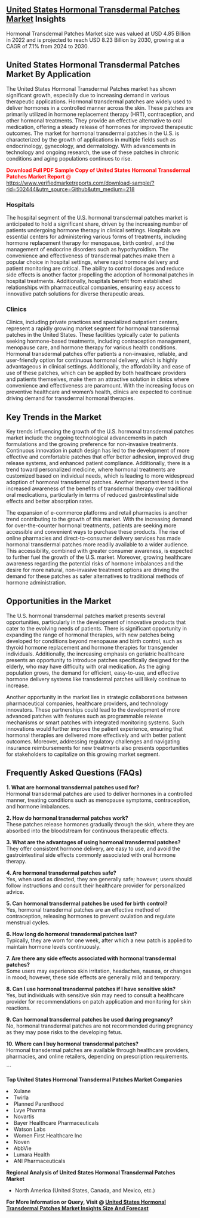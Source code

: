 <h2><a href="https://www.verifiedmarketreports.com/download-sample/?rid=502444&amp;utm_source=Github&amp;utm_medium=218" target="_blank">United States Hormonal Transdermal Patches Market</a> Insights</h2><p>Hormonal Transdermal Patches Market size was valued at USD 4.85 Billion in 2022 and is projected to reach USD 8.23 Billion by 2030, growing at a CAGR of 7.1% from 2024 to 2030.</p><p> <h2>United States Hormonal Transdermal Patches Market By Application</h2> <p>The United States Hormonal Transdermal Patches market has shown significant growth, especially due to increasing demand in various therapeutic applications. Hormonal transdermal patches are widely used to deliver hormones in a controlled manner across the skin. These patches are primarily utilized in hormone replacement therapy (HRT), contraception, and other hormonal treatments. They provide an effective alternative to oral medication, offering a steady release of hormones for improved therapeutic outcomes. The market for hormonal transdermal patches in the U.S. is characterized by the growth of applications in multiple fields such as endocrinology, gynecology, and dermatology. With advancements in technology and ongoing research, the use of these patches in chronic conditions and aging populations continues to rise. <p><span class=""><span style="color: #ff0000;"><strong>Download Full PDF Sample Copy of United States Hormonal Transdermal Patches Market Report</strong> @ </span><a href="https://www.verifiedmarketreports.com/download-sample/?rid=502444&amp;utm_source=Github&amp;utm_medium=218" target="_blank">https://www.verifiedmarketreports.com/download-sample/?rid=502444&amp;utm_source=Github&amp;utm_medium=218</a></span></p></p> <h3>Hospitals</h3> <p>The hospital segment of the U.S. hormonal transdermal patches market is anticipated to hold a significant share, driven by the increasing number of patients undergoing hormone therapy in clinical settings. Hospitals are essential centers for administering various forms of treatments, including hormone replacement therapy for menopause, birth control, and the management of endocrine disorders such as hypothyroidism. The convenience and effectiveness of transdermal patches make them a popular choice in hospital settings, where rapid hormone delivery and patient monitoring are critical. The ability to control dosages and reduce side effects is another factor propelling the adoption of hormonal patches in hospital treatments. Additionally, hospitals benefit from established relationships with pharmaceutical companies, ensuring easy access to innovative patch solutions for diverse therapeutic areas.</p> <h3>Clinics</h3> <p>Clinics, including private practices and specialized outpatient centers, represent a rapidly growing market segment for hormonal transdermal patches in the United States. These facilities typically cater to patients seeking hormone-based treatments, including contraception management, menopause care, and hormone therapy for various health conditions. Hormonal transdermal patches offer patients a non-invasive, reliable, and user-friendly option for continuous hormonal delivery, which is highly advantageous in clinical settings. Additionally, the affordability and ease of use of these patches, which can be applied by both healthcare providers and patients themselves, make them an attractive solution in clinics where convenience and effectiveness are paramount. With the increasing focus on preventive healthcare and women’s health, clinics are expected to continue driving demand for transdermal hormonal therapies.</p> <h2>Key Trends in the Market</h2> <p>Key trends influencing the growth of the U.S. hormonal transdermal patches market include the ongoing technological advancements in patch formulations and the growing preference for non-invasive treatments. Continuous innovation in patch design has led to the development of more effective and comfortable patches that offer better adhesion, improved drug release systems, and enhanced patient compliance. Additionally, there is a trend toward personalized medicine, where hormonal treatments are customized based on individual needs, which is leading to more widespread adoption of hormonal transdermal patches. Another important trend is the increased awareness of the benefits of transdermal therapy over traditional oral medications, particularly in terms of reduced gastrointestinal side effects and better absorption rates.</p> <p>The expansion of e-commerce platforms and retail pharmacies is another trend contributing to the growth of this market. With the increasing demand for over-the-counter hormonal treatments, patients are seeking more accessible and convenient ways to purchase these products. The rise of online pharmacies and direct-to-consumer delivery services has made hormonal transdermal patches more readily available to a wider audience. This accessibility, combined with greater consumer awareness, is expected to further fuel the growth of the U.S. market. Moreover, growing healthcare awareness regarding the potential risks of hormone imbalances and the desire for more natural, non-invasive treatment options are driving the demand for these patches as safer alternatives to traditional methods of hormone administration.</p> <h2>Opportunities in the Market</h2> <p>The U.S. hormonal transdermal patches market presents several opportunities, particularly in the development of innovative products that cater to the evolving needs of patients. There is significant opportunity in expanding the range of hormonal therapies, with new patches being developed for conditions beyond menopause and birth control, such as thyroid hormone replacement and hormone therapies for transgender individuals. Additionally, the increasing emphasis on geriatric healthcare presents an opportunity to introduce patches specifically designed for the elderly, who may have difficulty with oral medication. As the aging population grows, the demand for efficient, easy-to-use, and effective hormone delivery systems like transdermal patches will likely continue to increase.</p> <p>Another opportunity in the market lies in strategic collaborations between pharmaceutical companies, healthcare providers, and technology innovators. These partnerships could lead to the development of more advanced patches with features such as programmable release mechanisms or smart patches with integrated monitoring systems. Such innovations would further improve the patient experience, ensuring that hormonal therapies are delivered more effectively and with better patient outcomes. Moreover, addressing regulatory challenges and navigating insurance reimbursements for new treatments also presents opportunities for stakeholders to capitalize on this growing market segment.</p> <h2>Frequently Asked Questions (FAQs)</h2> <p><strong>1. What are hormonal transdermal patches used for?</strong><br> Hormonal transdermal patches are used to deliver hormones in a controlled manner, treating conditions such as menopause symptoms, contraception, and hormone imbalances.</p> <p><strong>2. How do hormonal transdermal patches work?</strong><br> These patches release hormones gradually through the skin, where they are absorbed into the bloodstream for continuous therapeutic effects.</p> <p><strong>3. What are the advantages of using hormonal transdermal patches?</strong><br> They offer consistent hormone delivery, are easy to use, and avoid the gastrointestinal side effects commonly associated with oral hormone therapy.</p> <p><strong>4. Are hormonal transdermal patches safe?</strong><br> Yes, when used as directed, they are generally safe; however, users should follow instructions and consult their healthcare provider for personalized advice.</p> <p><strong>5. Can hormonal transdermal patches be used for birth control?</strong><br> Yes, hormonal transdermal patches are an effective method of contraception, releasing hormones to prevent ovulation and regulate menstrual cycles.</p> <p><strong>6. How long do hormonal transdermal patches last?</strong><br> Typically, they are worn for one week, after which a new patch is applied to maintain hormone levels continuously.</p> <p><strong>7. Are there any side effects associated with hormonal transdermal patches?</strong><br> Some users may experience skin irritation, headaches, nausea, or changes in mood; however, these side effects are generally mild and temporary.</p> <p><strong>8. Can I use hormonal transdermal patches if I have sensitive skin?</strong><br> Yes, but individuals with sensitive skin may need to consult a healthcare provider for recommendations on patch application and monitoring for skin reactions.</p> <p><strong>9. Can hormonal transdermal patches be used during pregnancy?</strong><br> No, hormonal transdermal patches are not recommended during pregnancy as they may pose risks to the developing fetus.</p> <p><strong>10. Where can I buy hormonal transdermal patches?</strong><br> Hormonal transdermal patches are available through healthcare providers, pharmacies, and online retailers, depending on prescription requirements.</p> ```</p><p><strong>Top United States Hormonal Transdermal Patches Market Companies</strong></p><div data-test-id=""><p><li>Xulane</li><li> Twirla</li><li> Planned Parenthood</li><li> Lvye Pharma</li><li> Novartis</li><li> Bayer Healthcare Pharmaceuticals</li><li> Watson Labs</li><li> Women First Healthcare Inc</li><li> Noven</li><li> AbbVie</li><li> Lumara Health</li><li> ANI Pharmaceuticals</li></p><div><strong>Regional Analysis of&nbsp;United States Hormonal Transdermal Patches Market</strong></div><ul><li dir="ltr"><p dir="ltr">North America&nbsp;(United States, Canada, and Mexico, etc.)</p></li></ul><p><strong>For More Information or Query, Visit @&nbsp;</strong><strong><a href="https://www.verifiedmarketreports.com/product/hormonal-transdermal-patches-market/?utm_source=Github&amp;utm_medium=218" target="_blank">United States Hormonal Transdermal Patches Market Insights Size And Forecast</a></strong></p></div>
